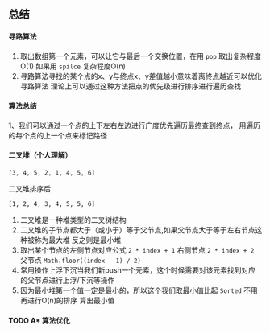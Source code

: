 ## 总结

#### 寻路算法
1. 取出数组第一个元素，可以让它与最后一个交换位置，在用 `pop` 取出复杂程度O(1)
如果用 `spilce` 复杂程度O(n)
2. 寻路算法寻找的某个点的x、y与终点x、y差值越小意味着离终点越近可以优化寻路算法
理论上可以通过这种方法把点的优先级进行排序进行遍历查找

#### 算法总结
1、我们可以通过一个点的上下左右左边进行广度优先遍历最终查到终点，
用遍历的每个点的上一个点来标记路径

#### 二叉堆（个人理解）
`[3, 4, 5, 2, 1, 4, 5, 6]`

二叉堆排序后

`[1, 2, 4, 3, 4, 5, 5, 6]`                                     
1. 二叉堆是一种堆类型的二叉树结构
2. 二叉堆的子节点都大于（或小于）等于父节点,如果父节点大于等于左右节点这种被称为最大堆
反之则是最小堆
3. 取出某个节点的左侧节点对应公式 `2 * index + 1` 右侧节点 `2 * index + 2` 
父节点 `Math.floor((index - 1) / 2)`
4. 常用操作上浮下沉当我们新push一个元素，这个时候需要对该元素找到对应的父节点进行上浮/下沉等操作
5. 因为最小堆第一个值一定是最小的，所以这个我们取最小值比起 `Sorted` 不用再进行O(n)的排序
算出最小值

#### TODO A* 算法优化
